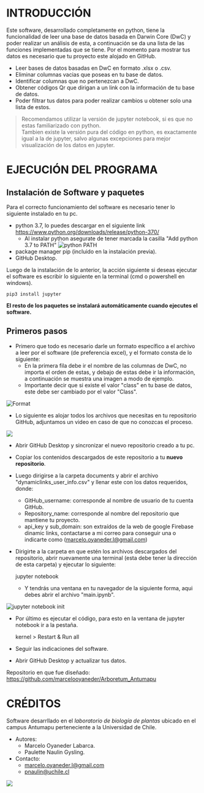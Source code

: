 # INTRODUCCIÓN
Este software, desarrollado completamente en python, tiene la funcionalidad de leer una base de datos basada en Darwin Core (DwC) y poder realizar un análisis de esta, a continuación se da una lista de las funciones implementadas que se tiene.  Por el momento para mostrar tus datos es necesario que tu proyecto este alojado en GitHub.

 - Leer bases de datos basadas en DwC en formato .xlsx o .csv.
 - Eliminar columnas vacias que poseas en tu base de datos.
 - Identificar columnas que no pertenezcan a DwC.
 - Obtener códigos Qr que dirigan a un link con la información de tu base de datos. 
 - Poder filtrar tus datos para poder realizar cambios u obtener solo una lista de estos.

> Recomendamos utilizar la versión de jupyter notebook, si es que no estas familiarizado con python.\
Tambien existe la versión pura del código en python, es exactamente igual a la de jupyter, salvo algunas excepciones para mejor visualización de los datos en jupyter.

# EJECUCIÓN DEL PROGRAMA

## Instalación de Software y paquetes
Para el correcto funcionamiento del software es necesario tener lo siguiente instalado en tu pc.

 - python 3.7, lo puedes descargar en el siguiente link https://www.python.org/downloads/release/python-370/
   - Al instalar python asegurate de tener marcada la casilla "Add python 3.7 to PATH" 
![](https://lh3.googleusercontent.com/nkCqWV88bAT5wzDic6_IQDG6S0fVMuJjTRo5Kqc8A914MsyOd0CRBHL871WsEeQ6hNl6oz5SPy5Q "python PATH")
 - package manager pip (incluido en la instalación previa).
 - GitHub Desktop.

Luego de la instalación de lo anterior, la acción siguiente si deseas ejecutar el software es escribir lo siguiente en la terminal (cmd o powershell en windows). 

    pip3 install jupyter

**El resto de los paquetes se instalará automáticamente cuando ejecutes el software.**

## Primeros pasos
 - Primero que todo es necesario darle un formato específico a el archivo a leer por el software (de preferencia excel), y el formato consta de lo siguiente: 
   - En la primera fila debe ir el nombre de las columnas de DwC, no importa el orden de estas, y debajo de estas debe ir la información, a continuación se muestra una imagen a modo de ejemplo.
   - Importante decir que si existe el valor "class" en tu base de datos, este debe ser cambiado por el valor "Class".

![](https://lh3.googleusercontent.com/FgeRnw0GgiSvFHWSpznlj61G53NOGtgadUZqFHZ7v4jZIJ1PrTuoPArOH0eMhVpMMWPqh1wlhb0a "Format")

 - Lo siguiente es alojar todos los archivos que necesitas en tu repositorio GitHub, adjuntamos un video en caso de que no conozcas el proceso.
 
[![](http://img.youtube.com/vi/gjMEehpSTNk/0.jpg)](http://www.youtube.com/watch?v=gjMEehpSTNk "")

 - Abrir GitHub Desktop y sincronizar el nuevo repositorio creado a tu pc.
 - Copiar los contenidos descargados de este repositorio a tu **nuevo repositorio**.
 - Luego dirigirse a la carpeta documents y abrir el archivo "dynamiclinks_user_info.csv" y llenar este con los datos requeridos, donde:
    - GitHub_username: corresponde al nombre de usuario de tu cuenta GitHub.
    - Repository_name: corresponde al nombre del repositorio que mantiene tu proyecto.
    - api_key y sub_domain: son extraídos de la web de google Firebase dinamic links, contactarse a mi correo para conseguir una o indicarte como (marcelo.oyaneder.l@gmail.com)

 - Dirigirte a la carpeta en que estén los archivos descargados del repositorio, abrir nuevamente una terminal (esta debe tener la dirección de esta carpeta) y ejecutar lo siguiente:

    jupyter notebook

   - Y tendrás una ventana en tu navegador de la siguiente forma, aqui debes abrir el archivo "main.ipynb".

![jupyter notebook init](https://lh3.googleusercontent.com/HLbKzsT1i5E8H33-IZ3EwOt1dtB55Jl6-nLQ03JcY80AsMlrUOJRLSsZz9CJNVPIYZuhNLpgSHvu "jupyter screenshot")
 
- Por último es ejecutar el código, para esto en la ventana de jupyter notebook ir a la pestaña.

    kernel > Restart & Run all

- Seguir las indicaciones del software.
- Abrir GitHub Desktop y actualizar tus datos.

Repositorio en que fue diseñado: https://github.com/marcelooyaneder/Arboretum_Antumapu
# CRÉDITOS
Software desarrllado en el _laboratorio de biología de plantas_ ubicado en el campus Antumapu perteneciente a la Universidad de Chile.
 - Autores: 
   - Marcelo Oyaneder Labarca.
   - Paulette Naulin Gysling.  
 - Contacto:
   - marcelo.oyaneder.l@gmail.com
   - pnaulin@uchile.cl

![](https://lh3.googleusercontent.com/kwADztygurIvFqRkhgTwMKz5QakvqDIFK8NO_8f5Oxhik9G8hYz9xfO3mPbBhJUftU5oLu4NTIfl)


